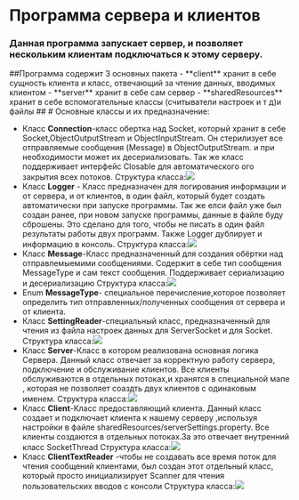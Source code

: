 <h1>Программа сервера и клиентов</h1>

<h3>Данная программа запускает сервер, и позволяет нескольким клиентам подключаться к этому серверу.
</h3>
##Программа содержит 3 основных пакета 
- **client** хранит в себе сущность клиента и класс, отвечающий за
чтение данных, вводимых клиентом
- **server** хранит в себе сам сервер
- **sharedResources** хранит в себе вспомогательные классы (считыватели настроек и т д)и файлы
##
# Основные классы и их предназначение:

- Класс **Connection**-класс обертка над Socket, который хранит в себе Socket,ObjectOutputStream и ObjectInputStream. Он
  стерилизует все отправляемые сообщения (Message) в ObjectOutputStream. и при необходимости может их десериализовать.
  Так же класс поддерживает интерфейс Closable для автоматического ого закрытия всех потоков. Структура
  класса:![](../Desktop/Connection.png)
- Класс **Logger**  - Класс предназначен для логирования информации и от сервера, и от клиентов, в один файл, который
  будет создать автоматически при запуске программы. Так же елси файл уже был создан ранее, при новом запуске программы,
  данные в файле буду сброшены. Это сделано для того, чтобы не писать в один файл результаты работы двух программ. Также
  Logger дублирует и информацию в консоль. Структура класса:![](../Desktop/Logger.png)
- Класс **Message**-Класс предназначенный для создания обёртки над отправлемыемими сообщениями. Содержит в себе тип
  сообщения MessageType и сам текст сообщения. Поддерживает сериализацию и десериализацию Структура
  класса:![](../Desktop/Message.png)
- Enum **MessageType**- специальное перечисление,которое позволяет определить тип отправленных/полученных сообщения от
  сервера и от клиента.
- Класс **SettingReader**-специальный класс, предназначенный для чтения из файла настроек данных для ServerSocket и для
  Socket. Структура класса:![](../Desktop/SettingReader.png)
- Класс **Server**-Класс в котором реализована основная логика Сервера. Данный класс отвечает за корректную работу
  сервера, подключение и обслуживание клиентов. Все клиенты обслуживаются в отдельных потоках,и хранятся в специальной
  мапе , которая не позволяет соаздть двух клиентов с одинаковым именем. Структура класса:![](../Desktop/Server.png)
- Класс **Client**-Класс предоставляющий клиента. Данный класс создает и подключает клиента к нашему серверу ,используя
  настройки в файле sharedResources/serverSettings.property. Все клиенты создаются в отдельных потоках.За это отвечает
  внутренний класс SocketThread Структура класса:![](../Desktop/Client.png)
- Класс **ClientTextReader** -чтобы не создавать все время поток для
чтения сообщений клиентами, был создан этот отдельный класс,
который просто инициализирует Scanner для чтения пользовательских вводов с консоли
Структура класса:![](../Desktop/ClientTextReader.png)